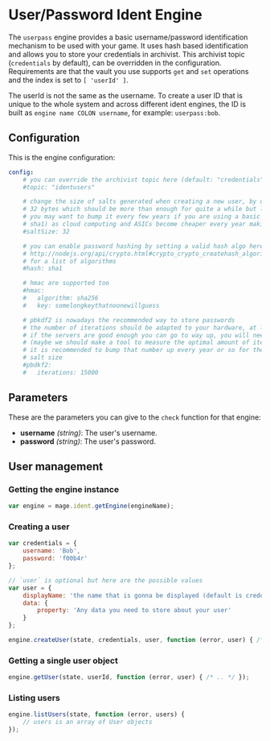 # User/Password Ident Engine

The `userpass` engine provides a basic username/password identification mechanism to be used with
your game. It uses hash based identification and allows you to store your credentials in archivist.
This archivist topic (`credentials` by default), can be overridden in the configuration.
Requirements are that the vault you use supports `get` and `set` operations and the index is set to
`[ 'userId' ]`.

The userId is not the same as the username. To create a user ID that is unique to the whole system
and across different ident engines, the ID is built as `engine name COLON username`, for example:
`userpass:bob`.

## Configuration

This is the engine configuration:

```yaml
config:
	# you can override the archivist topic here (default: "credentials")
	#topic: "identusers"

	# change the size of salts generated when creating a new user, by default the engine uses
	# 32 bytes which should be more than enough for quite a while but like the pbkdf2 iterations
	# you may want to bump it every few years if you are using a basic hash algo (such as md5 or
	# sha1) as cloud computing and ASICs become cheaper every year making brute force easier
	#saltSize: 32

	# you can enable password hashing by setting a valid hash algo here, see:
	# http://nodejs.org/api/crypto.html#crypto_crypto_createhash_algorithm
	# for a list of algorithms
	#hash: sha1

	# hmac are supported too
	#hmac:
	#	algorithm: sha256
	#	key: somelongkeythatnoonewillguess

	# pbkdf2 is nowadays the recommended way to store passwords
	# the number of iterations should be adapted to your hardware, at least 10k is recommended but
	# if the servers are good enough you can go to way up, you will need to experiment for that one
	# (maybe we should make a tool to measure the optimal amount of iterations?)
	# it is recommended to bump that number up every year or so for the same reasons given about the
	# salt size
	#pbdkf2:
	#	iterations: 15000
```

## Parameters

These are the parameters you can give to the `check` function for that engine:

* __username__ _(string)_: The user's username.
* __password__ _(string)_: The user's password.

## User management

### Getting the engine instance

```javascript
var engine = mage.ident.getEngine(engineName);
```

### Creating a user

```javascript
var credentials = {
	username: 'Bob',
	password: 'f00b4r'
};

// `user` is optional but here are the possible values
var user = {
	displayName: 'the name that is gonna be displayed (default is credentials.username)',
	data: {
		property: 'Any data you need to store about your user'
	}
};

engine.createUser(state, credentials, user, function (error, user) { /* .. */ });
```

### Getting a single user object

```javascript
engine.getUser(state, userId, function (error, user) { /* .. */ });
```

### Listing users

```javascript
engine.listUsers(state, function (error, users) {
	// users is an array of User objects
});
